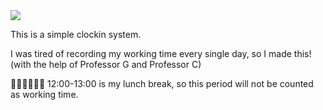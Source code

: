<img src="https://capsule-render.vercel.app/api?type=soft&color=FFED97&height=100&section=header&text=Beep%20in,%20Beep%20out%20🤖&fontSize=40&animation=blinking" />

This is a simple clockin system.

I was tired of recording my working time every single day, so I made this! 
(with the help of Professor G and Professor C)

🥤🥗🍔🍗🍟🥓 12:00-13:00 is my lunch break, so this period will not be counted as working time.
